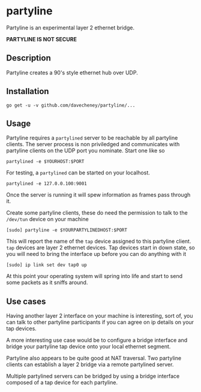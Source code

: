 partyline
=========

Partyline is an experimental layer 2 ethernet bridge.

**PARTYLINE IS NOT SECURE**


Description
-----------

Partyline creates a 90's style ethernet hub over UDP.

Installation
------------

    go get -u -v github.com/davecheney/partyline/...

Usage
----

Partyline requires a `partylined` server to be reachable by all partyline clients. The server process is non priviledged and communicates with partyline clients on the UDP port you nominate. Start one like so

    partylined -e $YOURHOST:$PORT

For testing, a `partylined` can be started on your localhost.

    partylined -e 127.0.0.100:9001

Once the server is running it will spew information as frames pass through it.

Create some partyline clients, these do need the permission to talk to the `/dev/tun` device on your machine

    [sudo] partyline -e $YOURPARTYLINEDHOST:$PORT

This will report the name of the `tap` device assigned to this partyline client. `tap` devices are layer 2 ethernet devices. Tap devices start in down state, so you will need to bring the interface up before you can do anything with it

    [sudo] ip link set dev tap0 up

At this point your operating system will spring into life and start to send some packets as it sniffs around.

Use cases
---------

Having another layer 2 interface on your machine is interesting, sort of, you can talk to other partyline participants if you can agree on ip details on your tap devices.

A more interesting use case would be to configure a bridge interface and bridge your partyline tap device onto your local ethernet segment.

Partyline also appears to be quite good at NAT traversal. Two partyline clients can establish a layer 2 bridge via a remote partylined server.

Multiple partylined servers can be bridged by using a bridge interface composed of a tap device for each partyline.




